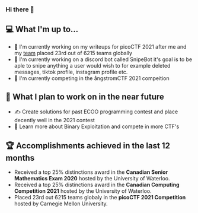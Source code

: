 ### Hi there 👋

## 💻 What I'm up to...
- 🔨 I'm currently working on my writeups for picoCTF 2021 after me and my [team](https://github.com/Team-Cha0s) placed 23rd out of 6215 teams globally
- 🔨 I'm currently working on a discord bot called SnipeBot it's goal is to be aple to snipe anything a user would wish to for example deleted messages, tiktok profile, instagram profile etc.
- 🔨 I'm currently competing in the ångstromCTF 2021 compeition 

## 🎯 What I plan to work on in the near future
- ✍️ Create solutions for past ECOO programming contest and place decently well in the 2021 contest
- 📖 Learn more about Binary Exploitation and compete in more CTF's

## 🏆 Accomplishments achieved in the last 12 months
- Received a top 25% distinctions award in the **Canadian Senior Mathematics Exam 2020** hosted by the University of Waterloo.
- Received a top 25% distinctions award in the **Canadian Computing Competition 2021** hosted by the University of Waterloo.
- Placed 23rd out 6215 teams globaly in the **picoCTF 2021 Competition** hosted by  Carnegie Mellon University.

